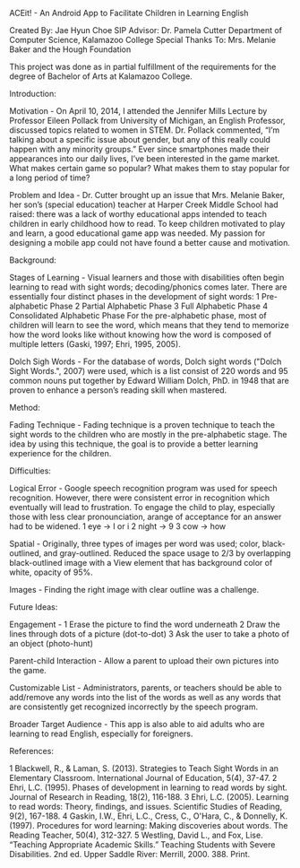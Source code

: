 ACEit! - An Android App to Facilitate Children in Learning English

Created By: Jae Hyun Choe
SIP Advisor: Dr. Pamela Cutter
Department of Computer Science, Kalamazoo College
Special Thanks To: Mrs. Melanie Baker and the Hough Foundation

This project was done as in partial fulfillment of the requirements for the degree of Bachelor of Arts at Kalamazoo College.


Introduction:

  Motivation - On April 10, 2014, I attended the Jennifer Mills Lecture by 	Professor Eileen Pollack from University of Michigan,
  an English Professor, discussed topics related to women in STEM. Dr. Pollack commented, “I’m talking 	about a specific issue
  about gender, but any of this really could happen with any minority groups.”
  Ever since smartphones made their appearances into our 	daily lives, I’ve been interested in the game market. What makes certain
  game so popular? What makes them to stay popular for a long period of time?

  Problem and Idea - Dr. Cutter brought up an issue that Mrs. Melanie Baker, her son’s (special education) teacher at Harper Creek
  Middle School had raised: there was a lack of worthy educational apps intended to teach children in early childhood how to read.
  To keep children motivated to play and learn, a good educational game app was needed. My passion for designing a mobile app could
  not have found a better cause and motivation.

Background:

  Stages of Learning - Visual learners and those with disabilities often begin learning to read with sight words; decoding/phonics
  comes later. There are essentially four distinct phases in the development of sight words:
   1 Pre-alphabetic Phase
   2 Partial Alphabetic Phase
   3 Full Alphabetic Phase
   4 Consolidated Alphabetic Phase
  For the pre-alphabetic phase, most of children will learn to see the word, which means that they tend to memorize how the word looks
  like without knowing how the word is composed of multiple letters (Gaski, 1997; Ehri, 1995, 2005).

  Dolch Sigh Words - For the database of words, Dolch sight words ("Dolch Sight Words.", 2007) were used, which is a list consist of
  220 words and 95 common nouns put together by Edward William Dolch, PhD. in 1948 	that are proven to enhance a person’s reading skill
  when mastered.

Method:

  Fading Technique - Fading technique is a proven technique to teach the sight words to the children who are mostly in the pre-alphabetic
  stage. The 	idea by using this technique, the goal is to provide a better learning experience for the children.

Difficulties:

  Logical Error - Google speech recognition program was used for speech recognition. However, there were consistent error in recognition
  which eventually will lead to frustration. To engage the child to play, especially those with less clear pronounciation, arange of
  acceptance for an answer had to be widened.
   1 eye -> I or i
   2 night -> 9
   3 cow -> how

  Spatial - Originally, three types of images per word was used; color, black-outlined, and gray-outlined. Reduced the space usage to 2/3
  by overlapping black-outlined image with a View element that has background color of white, opacity of 95%.

  Images - Finding the right image with clear outline was a challenge.

Future Ideas:

  Engagement -
   1 Erase the picture to find the word underneath
   2 Draw the lines through dots of a picture (dot-to-dot)
   3 Ask the user to take a photo of an object (photo-hunt)

  Parent-child Interaction - Allow a parent to upload their own pictures into the game.

  Customizable List - Administrators, parents, or teachers should be able to add/remove any words into the list of the words as well
  as any words that are consistently get recognized incorrectly by the speech program.

  Broader Target Audience - This app is also able to aid adults who are learning to read English, especially for foreigners.

References:

 1 Blackwell, R., & Laman, S. (2013). Strategies to Teach Sight Words in an Elementary Classroom. International Journal of Education, 5(4), 37-47.
 2 Ehri, L.C. (1995). Phases of development in learning to 	read words by sight. Journal of Research in Reading, 	18(2), 116-188.
 3 Ehri, L.C. (2005). Learning to read words: Theory, findings, and issues. Scientific Studies of Reading, 	9(2), 167-188.
 4 Gaskin, I.W., Ehri, L.C., Cress, C., O'Hara, C., & Donnelly, K. (1997). Procedures for word learning: Making discoveries about words. The Reading 	Teacher, 50(4), 312-327.
 5 Westling, David L., and Fox, Lise. “Teaching Appropriate Academic Skills.” Teaching Students with Severe Disabilities. 2nd ed. Upper Saddle River: Merrill, 	2000. 388. Print.
